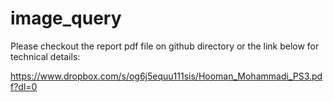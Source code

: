 # image_query
Please checkout the report pdf file on github directory or the link below for technical details:

https://www.dropbox.com/s/og6j5equu111sis/Hooman_Mohammadi_PS3.pdf?dl=0
